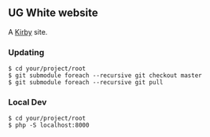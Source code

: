 ## UG White website

A [Kirby](http://getkirby.com/) site.

### Updating

```
$ cd your/project/root
$ git submodule foreach --recursive git checkout master
$ git submodule foreach --recursive git pull
```

### Local Dev

```
$ cd your/project/root
$ php -S localhost:8000
```